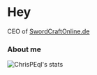 # Hey

CEO of [SwordCraftOnline.de]

### About me


<img aligin="left" alt="ChrisPEql's stats" src="https://github-readme-stats.vercel.app/api?username=ChrisPEql">

[SwordCraftOnline.de]: https://swordcraftonline.de

